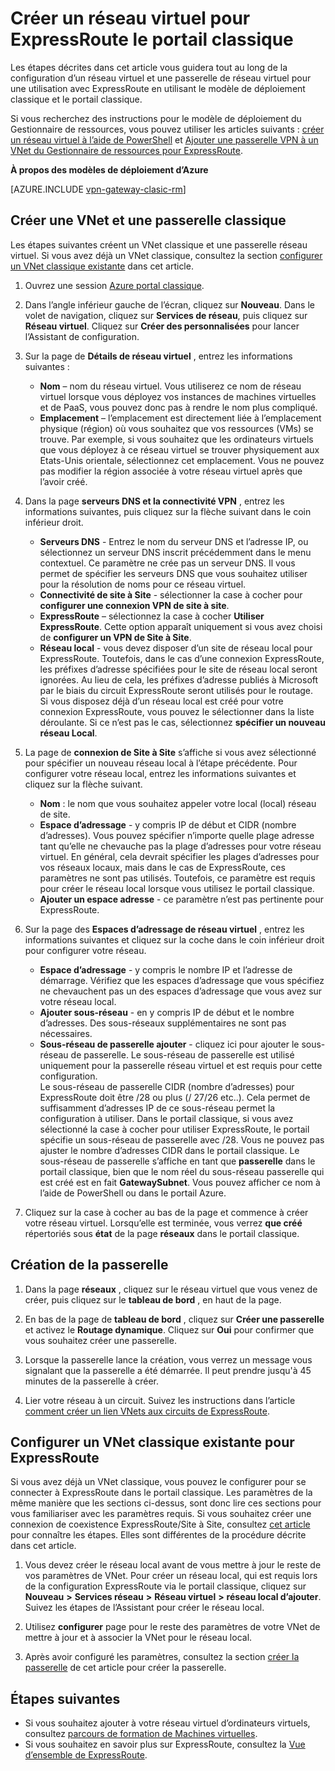 <properties
   pageTitle="Configurer un réseau virtuel et une passerelle pour ExpressRoute le portail classique | Microsoft Azure"
   description="Cet article vous guide dans le processus de configuration d’un réseau virtuel pour ExpressRoute en utilisant le modèle de déploiement classique et le portail classique."
   documentationCenter="na"
   services="expressroute"
   authors="cherylmc"
   manager="carmonm"
   editor=""
   tags="azure-service-management"/>

<tags 
   ms.service="expressroute"
   ms.devlang="na"
   ms.topic="article" 
   ms.tgt_pltfrm="na"
   ms.workload="infrastructure-services" 
   ms.date="09/20/2016"
   ms.author="cherylmc"/>

# <a name="create-a-virtual-network-for-expressroute-in-the-classic-portal"></a>Créer un réseau virtuel pour ExpressRoute le portail classique

Les étapes décrites dans cet article vous guidera tout au long de la configuration d’un réseau virtuel et une passerelle de réseau virtuel pour une utilisation avec ExpressRoute en utilisant le modèle de déploiement classique et le portail classique.

Si vous recherchez des instructions pour le modèle de déploiement du Gestionnaire de ressources, vous pouvez utiliser les articles suivants : [créer un réseau virtuel à l’aide de PowerShell](../virtual-network/virtual-networks-create-vnet-arm-ps.md) et [Ajouter une passerelle VPN à un VNet du Gestionnaire de ressources pour ExpressRoute](expressroute-howto-add-gateway-resource-manager.md).

**À propos des modèles de déploiement d’Azure**

[AZURE.INCLUDE [vpn-gateway-clasic-rm](../../includes/vpn-gateway-classic-rm-include.md)] 

## <a name="create-a-classic-vnet-and-gateway"></a>Créer une VNet et une passerelle classique

Les étapes suivantes créent un VNet classique et une passerelle réseau virtuel. Si vous avez déjà un VNet classique, consultez la section [configurer un VNet classique existante](#config) dans cet article.

1. Ouvrez une session [Azure portal classique](http://manage.windowsazure.com).

2. Dans l’angle inférieur gauche de l’écran, cliquez sur **Nouveau**. Dans le volet de navigation, cliquez sur **Services de réseau**, puis cliquez sur **Réseau virtuel**. Cliquez sur **Créer des personnalisées** pour lancer l’Assistant de configuration.

3. Sur la page de **Détails de réseau virtuel** , entrez les informations suivantes :

    - **Nom** – nom du réseau virtuel. Vous utiliserez ce nom de réseau virtuel lorsque vous déployez vos instances de machines virtuelles et de PaaS, vous pouvez donc pas à rendre le nom plus compliqué.
    - **Emplacement** – l’emplacement est directement liée à l’emplacement physique (région) où vous souhaitez que vos ressources (VMs) se trouve. Par exemple, si vous souhaitez que les ordinateurs virtuels que vous déployez à ce réseau virtuel se trouver physiquement aux Etats-Unis orientale, sélectionnez cet emplacement. Vous ne pouvez pas modifier la région associée à votre réseau virtuel après que l’avoir créé.

4. Dans la page **serveurs DNS et la connectivité VPN** , entrez les informations suivantes, puis cliquez sur la flèche suivant dans le coin inférieur droit. 

    - **Serveurs DNS** - Entrez le nom du serveur DNS et l’adresse IP, ou sélectionnez un serveur DNS inscrit précédemment dans le menu contextuel. Ce paramètre ne crée pas un serveur DNS. Il vous permet de spécifier les serveurs DNS que vous souhaitez utiliser pour la résolution de noms pour ce réseau virtuel.
    - **Connectivité de site à Site** - sélectionner la case à cocher pour **configurer une connexion VPN de site à site**.
    - **ExpressRoute** – sélectionnez la case à cocher **Utiliser ExpressRoute**. Cette option apparaît uniquement si vous avez choisi de **configurer un VPN de Site à Site**.
    - **Réseau local** - vous devez disposer d’un site de réseau local pour ExpressRoute. Toutefois, dans le cas d’une connexion ExpressRoute, les préfixes d’adresse spécifiées pour le site de réseau local seront ignorées. Au lieu de cela, les préfixes d’adresse publiés à Microsoft par le biais du circuit ExpressRoute seront utilisés pour le routage.<BR>Si vous disposez déjà d’un réseau local est créé pour votre connexion ExpressRoute, vous pouvez le sélectionner dans la liste déroulante. Si ce n’est pas le cas, sélectionnez **spécifier un nouveau réseau Local**.

5. La page de **connexion de Site à Site** s’affiche si vous avez sélectionné pour spécifier un nouveau réseau local à l’étape précédente. Pour configurer votre réseau local, entrez les informations suivantes et cliquez sur la flèche suivant. 

    - **Nom** : le nom que vous souhaitez appeler votre local (local) réseau de site.
    - **Espace d’adressage** - y compris IP de début et CIDR (nombre d’adresses). Vous pouvez spécifier n’importe quelle plage adresse tant qu’elle ne chevauche pas la plage d’adresses pour votre réseau virtuel. En général, cela devrait spécifier les plages d’adresses pour vos réseaux locaux, mais dans le cas de ExpressRoute, ces paramètres ne sont pas utilisés. Toutefois, ce paramètre est requis pour créer le réseau local lorsque vous utilisez le portail classique.
    - **Ajouter un espace adresse** - ce paramètre n’est pas pertinente pour ExpressRoute.


6. Sur la page des **Espaces d’adressage de réseau virtuel** , entrez les informations suivantes et cliquez sur la coche dans le coin inférieur droit pour configurer votre réseau. 

    - **Espace d’adressage** - y compris le nombre IP et l’adresse de démarrage. Vérifiez que les espaces d’adressage que vous spécifiez ne chevauchent pas un des espaces d’adressage que vous avez sur votre réseau local.
    - **Ajouter sous-réseau** - en y compris IP de début et le nombre d’adresses. Des sous-réseaux supplémentaires ne sont pas nécessaires.
    - **Sous-réseau de passerelle ajouter** - cliquez ici pour ajouter le sous-réseau de passerelle. Le sous-réseau de passerelle est utilisé uniquement pour la passerelle réseau virtuel et est requis pour cette configuration.<BR>Le sous-réseau de passerelle CIDR (nombre d’adresses) pour ExpressRoute doit être /28 ou plus (/ 27/26 etc..). Cela permet de suffisamment d’adresses IP de ce sous-réseau permet la configuration à utiliser. Dans le portail classique, si vous avez sélectionné la case à cocher pour utiliser ExpressRoute, le portail spécifie un sous-réseau de passerelle avec /28.  Vous ne pouvez pas ajuster le nombre d’adresses CIDR dans le portail classique. Le sous-réseau de passerelle s’affiche en tant que **passerelle** dans le portail classique, bien que le nom réel du sous-réseau passerelle qui est créé est en fait **GatewaySubnet**. Vous pouvez afficher ce nom à l’aide de PowerShell ou dans le portail Azure.

7. Cliquez sur la case à cocher au bas de la page et commence à créer votre réseau virtuel. Lorsqu’elle est terminée, vous verrez **que créé** répertoriés sous **état** de la page **réseaux** dans le portail classique.

## <a name="gw"></a>Création de la passerelle

1. Dans la page **réseaux** , cliquez sur le réseau virtuel que vous venez de créer, puis cliquez sur le **tableau de bord** , en haut de la page.

2. En bas de la page de **tableau de bord** , cliquez sur **Créer une passerelle** et activez le **Routage dynamique**. Cliquez sur **Oui** pour confirmer que vous souhaitez créer une passerelle.

3. Lorsque la passerelle lance la création, vous verrez un message vous signalant que la passerelle a été démarrée. Il peut prendre jusqu'à 45 minutes de la passerelle à créer.

4. Lier votre réseau à un circuit. Suivez les instructions dans l’article [comment créer un lien VNets aux circuits de ExpressRoute](expressroute-howto-linkvnet-classic.md).

## <a name="config"></a>Configurer un VNet classique existante pour ExpressRoute

Si vous avez déjà un VNet classique, vous pouvez le configurer pour se connecter à ExpressRoute dans le portail classique. Les paramètres de la même manière que les sections ci-dessus, sont donc lire ces sections pour vous familiariser avec les paramètres requis. Si vous souhaitez créer une connexion de coexistence ExpressRoute/Site à Site, consultez [cet article](expressroute-howto-coexist-classic.md) pour connaître les étapes. Elles sont différentes de la procédure décrite dans cet article.
 
1. Vous devez créer le réseau local avant de vous mettre à jour le reste de vos paramètres de VNet. Pour créer un réseau local, qui est requis lors de la configuration ExpressRoute via le portail classique, cliquez sur **Nouveau** **>** **Services réseau** **>** **Réseau virtuel** **>** **réseau local d’ajouter**. Suivez les étapes de l’Assistant pour créer le réseau local.

2. Utilisez **configurer** page pour le reste des paramètres de votre VNet de mettre à jour et à associer la VNet pour le réseau local.

3. Après avoir configuré les paramètres, consultez la section [créer la passerelle](#gw) de cet article pour créer la passerelle.


## <a name="next-steps"></a>Étapes suivantes

- Si vous souhaitez ajouter à votre réseau virtuel d’ordinateurs virtuels, consultez [parcours de formation de Machines virtuelles](https://azure.microsoft.com/documentation/learning-paths/virtual-machines/).
- Si vous souhaitez en savoir plus sur ExpressRoute, consultez la [Vue d’ensemble de ExpressRoute](expressroute-introduction.md).


 
